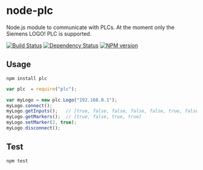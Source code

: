 # node-plc

Node.js module to communicate with PLCs.
At the moment only the Siemens LOGO! PLC is supported.

[![Build Status](https://secure.travis-ci.org/flosse/node-plc.png)](http://travis-ci.org/flosse/node-plc)
[![Dependency Status](https://gemnasium.com/flosse/node-plc.png)](https://gemnasium.com/flosse/node-plc)
[![NPM version](https://badge.fury.io/js/node-plc.png)](http://badge.fury.io/js/node-plc)

## Usage

```shell
npm install plc
```

```javascript
var plc  = require("plc");

var myLogo = new plc.Logo("192.168.0.1");
myLogo.connect();
myLogo.getInputs();   // [true, false, false, false, false, true, false, false]
myLogo.getMarkers();  // [true, false, true, true]
myLogo.setMarker(2, true);
myLogo.disconnect();
```

## Test

```
npm test
```
